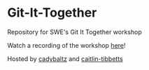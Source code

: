 # Git-It-Together

Repository for SWE's Git It Together workshop

Watch a recording of the workshop [here](https://youtu.be/eDUQArp7SK8)!

Hosted by [cadybaltz](github.com/cadybaltz) and [caitlin-tibbetts](https://github.com/caitlin-tibbetts)
